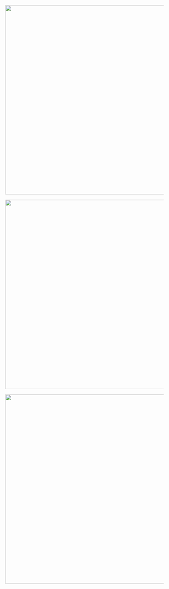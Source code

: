 <img src="https://github.com/kyutekrap/kotlin-app/assets/117127078/812ab74d-8a0f-4c4a-9706-c360549851d0" width="auto" height="600" />
&nbsp;
<img src="https://github.com/kyutekrap/kotlin-app/assets/117127078/43f74c50-3614-48e9-bd6a-e5083b9b24c8" width="auto" height="600" />
&nbsp;
<img src="https://github.com/kyutekrap/kotlin-app/assets/117127078/be85b7be-d0d6-4a94-968b-3cef6e4ab11c" width="auto" height="600" />

